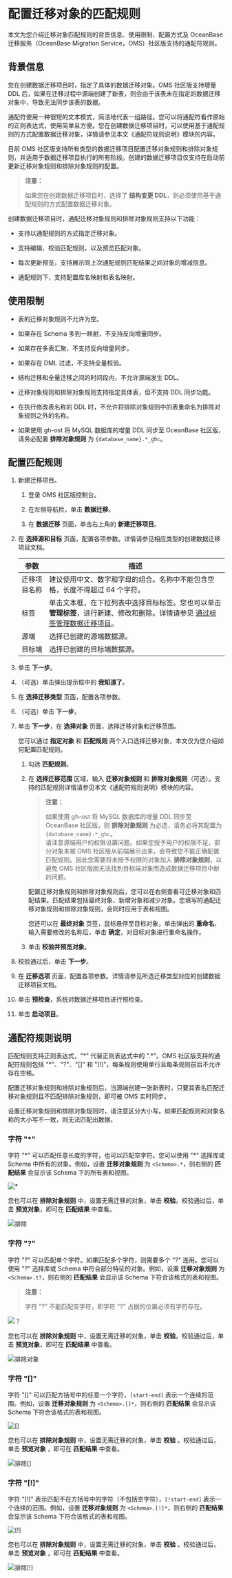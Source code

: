 # 配置迁移对象的匹配规则

本文为您介绍迁移对象匹配规则的背景信息、使用限制、配置方式及 OceanBase 迁移服务（OceanBase Migration Service，OMS）社区版支持的通配符规则。

## 背景信息

您在创建数据迁移项目时，指定了具体的数据迁移对象。OMS 社区版支持增量 DDL 后，如果在迁移过程中源端创建了新表，则会由于该表未在指定的数据迁移对象中，导致无法同步该表的数据。

通配符使用一种很短的文本模式，简洁地代表一组路径。您可以将通配符看作原始的正则表达式，使用简单且方便。您在创建数据迁移项目时，可以使用基于通配规则的方式配置数据迁移对象，详情请参见本文《通配符规则说明》模块的内容。

目前 OMS 社区版支持所有类型的数据迁移项目配置迁移对象规则和排除对象规则，并适用于数据迁移项目执行的所有阶段。创建的数据迁移项目仅支持在启动前更新迁移对象规则和排除对象规则的配置。

>**注意：**
>
>如果您在创建数据迁移项目时，选择了 **结构变更 DDL**，则必须使用基于通配规则的方式配置数据迁移对象。

创建数据迁移项目时，通配迁移对象规则和排除对象规则支持以下功能：

* 支持以通配规则的方式指定迁移对象。

* 支持编辑、校验匹配规则，以及预览匹配对象。

* 每次更新预览，支持展示同上次通配规则匹配结果之间对象的增减信息。

* 通配规则下，支持配置库名映射和表名映射。

## 使用限制

* 表的迁移对象规则不允许为空。

* 如果存在 Schema 多到一映射，不支持反向增量同步。

* 如果存在多表汇聚，不支持反向增量同步。

* 如果存在 DML 过滤，不支持全量校验。

* 结构迁移和全量迁移之间的时间段内，不允许源端发生 DDL。

* 迁移对象规则和排除对象规则支持指定具体表，但不支持 DDL 同步功能。

* 在执行修改表名称的 DDL 时，不允许将排除对象规则中的表重命名为排除对象规则之外的名称。

* 如果使用 gh-ost 将 MySQL 数据库的增量 DDL 同步至 OceanBase 社区版，请务必配置 **排除对象规则** 为 `{database_name}.*_ghc`。

## 配置匹配规则

1. 新建迁移项目。

   1. 登录 OMS 社区版控制台。

   2. 在左侧导航栏，单击 **数据迁移**。

   3. 在 **数据迁移** 页面，单击右上角的 **新建迁移项目**。

2. 在 **选择源和目标** 页面，配置各项参数。详情请参见相应类型的创建数据迁移项目文档。

   |   参数   |                                                        描述                                             |
   |--------|-------------------------------------------------------------------------------------------------------------------|
   | 迁移项目名称 | 建议使用中文、数字和字母的组合。名称中不能包含空格，长度不得超过 64 个字符。                                                                    |
   | 标签     | 单击文本框，在下拉列表中选择目标标签。您也可以单击 **管理标签**，进行新建、修改和删除。详情请参见 [通过标签管理数据迁移项目](../2.data-migration/4.manage-data-migration-projects/5.use-tags-to-manage-data-migration-projects.md)。 |
   | 源端    | 选择已创建的源端数据源。                                                                                                      |
   | 目标端   | 选择已创建的目标端数据源。                                                                                                     |

3. 单击 **下一步**。

4. （可选）单击弹出提示框中的 **我知道了**。

5. 在 **选择迁移类型** 页面，配置各项参数。

6. （可选）单击 **下一步**。

7. 单击 **下一步**，在 **选择对象** 页面，选择迁移对象和迁移范围。

      您可以通过 **指定对象** 和 **匹配规则** 两个入口选择迁移对象，本文仅为您介绍如何配置匹配规则。

      1. 勾选 **匹配规则**。

      2. 在 **选择迁移范围** 区域，输入 **迁移对象规则** 和 **排除对象规则**（可选）。支持的匹配规则详情请参见本文《通配符规则说明》模块的内容。

         >**注意：**
         >
         >如果使用 gh-ost 将 MySQL 数据库的增量 DDL 同步至 OceanBase 社区版，则 **排除对象规则** 为必选，请务必将其配置为 `{database_name}.*_ghc`。<br>请注意源端用户的权限设置问题。如果您授予用户的权限不足，部分对象未被 OMS 社区版从前端展示出来，会导致您不能正确配置匹配规则。因此您需要将未授予权限的对象加入 **排除对象规则**，以避免 OMS 社区版因无法找到目标端对象而造成数据迁移项目中断的问题。

         配置迁移对象规则和排除对象规则后，您可以在右侧查看可迁移对象和匹配结果。匹配结果包括最终对象、新增对象和减少对象。您填写的通配迁移对象规则和排除对象规则，会同时应用于表和视图。

         您还可以在 **最终对象** 页签，鼠标悬停至目标对象，单击弹出的 **重命名**，输入需要修改的名称后，单击 **确定**，对目标对象进行重命名操作。

      3. 单击 **校验并预览对象**。

8. 校验通过后，单击 **下一步**。

9. 在 **迁移选项** 页面，配置各项参数。详情请参见所选迁移类型对应的创建数据迁移项目文档。

10. 单击 **预检查**，系统对数据迁移项目进行预检查。

11. 单击 **启动项目**。

## 通配符规则说明

匹配规则支持正则表达式，"\*" 代替正则表达式中的 ".\*"。OMS 社区版支持的通配符规则包括 "\*"、"?"、"\[\]" 和 "\[!\]"，每条规则使用单行且每条规则前后不允许存在空格。

配置迁移对象规则和排除对象规则后，当源端创建一张新表时，只要其表名匹配迁移对象规则且不匹配排除对象规则，即可被 OMS 实时同步。

设置迁移对象规则和排除对象规则时，请注意区分大小写。如果匹配规则和对象名称的大小写不一致，则无法匹配出数据。

### 字符 "\*"

字符 "\*" 可以匹配任意长度的字符，也可以匹配空字符。您可以使用 "\*" 选择库或 Schema 中所有的对象。例如，设置 **迁移对象规则** 为 `<Schema>.*`，则右侧的 **匹配结果** 会显示该 Schema 下的所有表和视图。

![*](https://obbusiness-private.oss-cn-shanghai.aliyuncs.com/doc/img/oms/oms-enterprise/%E5%8C%B9%E9%85%8D%E8%A7%84%E5%88%991.png)

您也可以在 **排除对象规则** 中，设置无需迁移的对象，单击 **校验**。校验通过后，单击 **预览对象**，即可在 **匹配结果** 中查看。

![排除](https://obbusiness-private.oss-cn-shanghai.aliyuncs.com/doc/img/oms/oms-enterprise/%E5%8C%B9%E9%85%8D%E8%A7%84%E5%88%991.png)

### 字符 "?"

字符 "?" 可以匹配单个字符。如果匹配多个字符，则需要多个 "?" 连用。您可以使用 "?" 选择库或 Schema 中符合部分特征的对象。例如，设置 **迁移对象规则** 为 `<Schema>.t?`，则右侧的 **匹配结果** 会显示该 Schema 下符合该格式的表和视图。

>**注意：**
>
>字符 "?" 不能匹配空字符，即字符 "?" 占据的位置必须有字符存在。

![？](https://obbusiness-private.oss-cn-shanghai.aliyuncs.com/doc/img/oms/oms-enterprise/%E5%8C%B9%E9%85%8D%E8%A7%84%E5%88%993.png)

您也可以在 **排除对象规则** 中，设置无需迁移的对象，单击 **校验**。校验通过后，单击 **预览对象**，即可在 **匹配结果** 中查看。

![排除对象](https://obbusiness-private.oss-cn-shanghai.aliyuncs.com/doc/img/oms/oms-enterprise/%E5%8C%B9%E9%85%8D%E8%A7%84%E5%88%994.png)

### 字符 "\[\]"

字符 "\[\]" 可以匹配方括号中的任意一个字符，`[start-end]` 表示一个连续的范围。例如，设置 **迁移对象规则** 为 `<Schema>.[]*`，则右侧的 **匹配结果** 会显示该 Schema 下符合该格式的表和视图。

![\[\]](https://obbusiness-private.oss-cn-shanghai.aliyuncs.com/doc/img/oms/oms-enterprise/%E5%8C%B9%E9%85%8D%E8%A7%84%E5%88%995.png)

您也可以在 **排除对象规则** 中，设置无需迁移的对象，单击 **校验** 。校验通过后，单击 **预览对象** ，即可在 **匹配结果** 中查看。

![排除\[\]](https://obbusiness-private.oss-cn-shanghai.aliyuncs.com/doc/img/oms/oms-enterprise/%E5%8C%B9%E9%85%8D%E8%A7%84%E5%88%996.png)

### 字符 "\[!\]"

字符 "\[!\]" 表示匹配不在方括号中的字符（不包括空字符），`[!start-end]` 表示一个连续的范围。例如，设置 **迁移对象规则** 为 `<Schema>.[!]*`，则右侧的 **匹配结果** 会显示该 Schema 下符合该格式的表和视图。

![\[!\]](https://obbusiness-private.oss-cn-shanghai.aliyuncs.com/doc/img/oms/oms-enterprise/%E5%8C%B9%E9%85%8D%E8%A7%84%E5%88%997.png)

您也可以在 **排除对象规则** 中，设置无需迁移的对象，单击 **校验** 。校验通过后，单击 **预览对象** ，即可在 **匹配结果** 中查看。

![排除\[!\]](https://obbusiness-private.oss-cn-shanghai.aliyuncs.com/doc/img/oms/oms-enterprise/%E5%8C%B9%E9%85%8D%E8%A7%84%E5%88%998.png)
